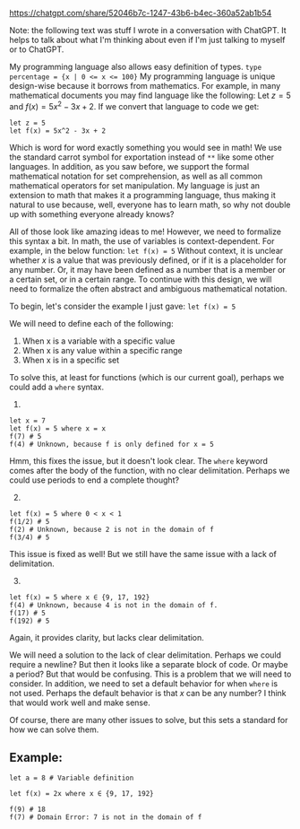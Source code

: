https://chatgpt.com/share/52046b7c-1247-43b6-b4ec-360a52ab1b54

Note: the following text was stuff I wrote in a conversation with ChatGPT. It helps to talk about what I'm thinking about even if I'm just talking to myself or to ChatGPT.

My programming language also allows easy definition of types.
`type percentage = {x | 0 <= x <= 100}`
My programming language is unique design-wise because it borrows from mathematics. For example, in many mathematical documents you may find language like the following:
Let $z = 5$ and $f(x) = 5x^2 - 3x + 2$.
If we convert that language to code we get:

```
let z = 5
let f(x) = 5x^2 - 3x + 2
```

Which is word for word exactly something you would see in math! We use the standard carrot symbol for exportation instead of `**` like some other languages. In addition, as you saw before, we support the formal mathematical notation for set comprehension, as well as all common mathematical operators for set manipulation.
My language is just an extension to math that makes it a programming language, thus making it natural to use because, well, everyone has to learn math, so why not double up with something everyone already knows?

All of those look like amazing ideas to me! However, we need to formalize this syntax a bit. In math, the use of variables is context-dependent. For example, in the below function:
`let f(x) = 5`
Without context, it is unclear whether $x$ is a value that was previously defined, or if it is a placeholder for any number. Or, it may have been defined as a number that is a member or a certain set, or in a certain range.
To continue with this design, we will need to formalize the often abstract and ambiguous mathematical notation.

To begin, let's consider the example I just gave:
`let f(x) = 5`

We will need to define each of the following:

1. When x is a variable with a specific value
2. When x is any value within a specific range
3. When x is in a specific set

To solve this, at least for functions (which is our current goal), perhaps we could add a `where` syntax.

1.

```
let x = 7
let f(x) = 5 where x = x
f(7) # 5
f(4) # Unknown, because f is only defined for x = 5
```

Hmm, this fixes the issue, but it doesn't look clear. The `where` keyword comes after the body of the function, with no clear delimitation. Perhaps we could use periods to end a complete thought?

2.

```
let f(x) = 5 where 0 < x < 1
f(1/2) # 5
f(2) # Unknown, because 2 is not in the domain of f
f(3/4) # 5
```

This issue is fixed as well! But we still have the same issue with a lack of delimitation.

3.

```
let f(x) = 5 where x ∈ {9, 17, 192}
f(4) # Unknown, because 4 is not in the domain of f.
f(17) # 5
f(192) # 5
```

Again, it provides clarity, but lacks clear delimitation.

We will need a solution to the lack of clear delimitation. Perhaps we could require a newline? But then it looks like a separate block of code. Or maybe a period? But that would be confusing. This is a problem that we will need to consider. In addition, we need to set a default behavior for when `where` is not used. Perhaps the default behavior is that $x$ can be any number? I think that would work well and make sense.

Of course, there are many other issues to solve, but this sets a standard for how we can solve them.

## Example:

```
let a = 8 # Variable definition

let f(x) = 2x where x ∈ {9, 17, 192}

f(9) # 18
f(7) # Domain Error: 7 is not in the domain of f
```

